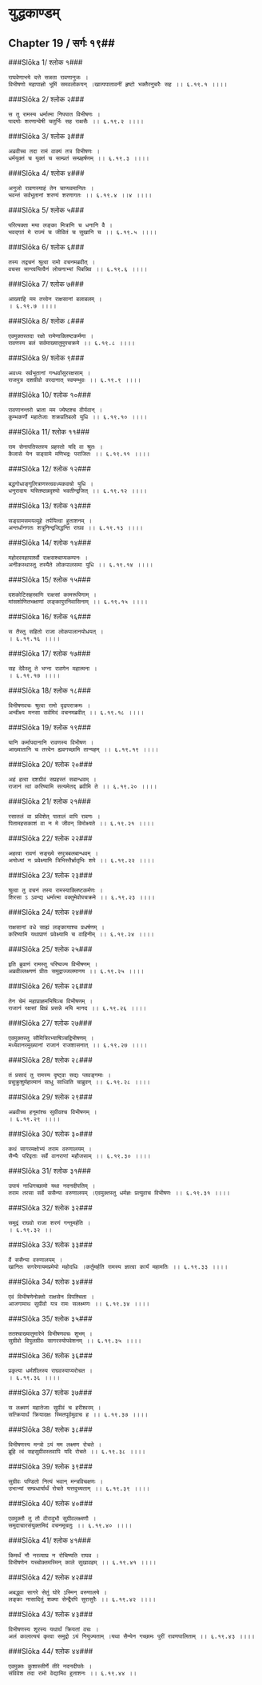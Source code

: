 युद्धकाण्डम्
===============================


## Chapter 19  / सर्गः १९##


###Slōka 1/ श्लोक १###


    राघवेणाभये दत्ते सन्नता रावणानुजः ।
    विभीषणो महापाज्ञो भूमिं समवलोकयन् ।खात्पपातावनीं हृष्टो भक्तैरनुचरैः सह ।। ६.१९.१ ।।।।


###Slōka 2/ श्लोक २###


    स तु रामस्य धर्मात्मा निपपात विभीषणः ।
    पादयोः शरणान्वेषी चतुर्भिः सह राक्षसैः ।। ६.१९.२ ।।।।


###Slōka 3/ श्लोक ३###


    अब्रवीच्च तदा रामं वाक्यं तत्र विभीषणः ।
    धर्मयुक्तं च युक्तं च साम्प्रतं सम्प्रहर्षणम् ।। ६.१९.३ ।।।।


###Slōka 4/ श्लोक ४###


    अनुजो रावणस्याहं तेन चाप्यवमानितः ।
    भवन्तं सर्वभूतानां शरण्यं शरणागतः ।। ६.१९.४ ।।४ ।।।।


###Slōka 5/ श्लोक ५###


    परित्यक्ता मया लङ्का मित्राणि च धनानि वै ।
    भवद्गतं मे राज्यं च जीवितं च सुखानि च ।। ६.१९.५ ।।।।


###Slōka 6/ श्लोक ६###


    तस्य तद्वचनं श्रुत्वा रामो वचनमब्रवीत् ।
    वचसा सान्त्वयित्वैनं लोचनाभ्यां पिबन्निव ।। ६.१९.६ ।।।।


###Slōka 7/ श्लोक ७###


    आख्याहि मम तत्त्वेन राक्षसानां बलाबलम् ।
    । ६.१९.७ ।।।।


###Slōka 8/ श्लोक ८###


    एवमुक्तस्तदा रक्षो रामेणाक्लिष्टकर्मणा ।
    रावणस्य बलं सर्वमाख्यातुमुपचक्रमे ।। ६.१९.८ ।।।।


###Slōka 9/ श्लोक ९###


    अवध्यः सर्वभूतानां गन्धर्वासुररक्षसाम् ।
    राजपुत्र दशग्रीवो वरदानात् स्वयम्भुवः ।। ६.१९.९ ।।।।


###Slōka 10/ श्लोक १०###


    रावणानन्तरो भ्राता मम ज्येष्ठश्च वीर्यवान् ।
    कुम्भकर्णो महातेजाः शक्रप्रतिबलो युधि ।। ६.१९.१० ।।।।


###Slōka 11/ श्लोक ११###


    राम सेनापतिस्तस्य प्रहस्तो यदि वा श्रुतः ।
    कैलासे येन सङ्ग्रामे मणिभद्रः पराजितः ।। ६.१९.११ ।।।।


###Slōka 12/ श्लोक १२###


    बद्धगोधाङ्गुलित्राणस्त्ववध्यकवचो युधि ।
    धनुरादाय यस्तिष्ठन्नदृश्यो भवतीन्द्रजित् ।। ६.१९.१२ ।।।।


###Slōka 13/ श्लोक १३###


    सङ्ग्रामसमयव्यूहे तर्पयित्वा हुताशनम् ।
    अन्तर्धानगतः शत्रूनिन्द्रजिद्धन्ति राघव ।। ६.१९.१३ ।।।।


###Slōka 14/ श्लोक १४###


    महोदरमहापार्श्वौ राक्षसश्चाप्यकम्पनः ।
    अनीकस्थास्तु तस्यैते लोकपालसमा युधि ।। ६.१९.१४ ।।।।


###Slōka 15/ श्लोक १५###


    दशकोटिसहस्राणि राक्षसां कामरूपिणाम् ।
    मांसशोणितभक्षाणां लङ्कापुरनिवासिनाम् ।। ६.१९.१५ ।।।।


###Slōka 16/ श्लोक १६###


    स तैस्तु सहितो राजा लोकपालानयोधयत् ।
    । ६.१९.१६ ।।।।


###Slōka 17/ श्लोक १७###


    सह देवैस्तु ते भग्ना रावणेन महात्मना ।
    । ६.१९.१७ ।।।।


###Slōka 18/ श्लोक १८###


    विभीषणवचः श्रुत्वा रामो दृढपराक्रमः ।
    अन्वीक्ष्य मनसा सर्वमिदं वचनमब्रवीत् ।। ६.१९.१८ ।।।।


###Slōka 19/ श्लोक १९###


    यानि कर्मापदानानि रावणस्य विभीषण ।
    आख्यातानि च तत्त्वेन ह्यवगच्छामि तान्यहम् ।। ६.१९.१९ ।।।।


###Slōka 20/ श्लोक २०###


    अहं हत्वा दशग्रीवं सप्रहस्तं सबान्धवम् ।
    राजानं त्वां करिष्यामि सत्यमेतद् ब्रवीमि ते ।। ६.१९.२० ।।।।


###Slōka 21/ श्लोक २१###


    रसातलं वा प्रविशेत् पातालं वापि रावणः ।
    पितामहसकाशं वा न मे जीवन् विमोक्ष्यते ।। ६.१९.२१ ।।।।


###Slōka 22/ श्लोक २२###


    अहत्वा रावणं सङ्ख्ये सपुत्रबलबान्धवम् ।
    अयोध्यां न प्रवेक्ष्यामि त्रिभिस्तैर्भ्रातृभिः शपे ।। ६.१९.२२ ।।।।


###Slōka 23/ श्लोक २३###


    श्रुत्वा तु वचनं तस्य रामस्याक्लिष्टकर्मणः ।
    शिरसा ऽ ऽवन्द्य धर्मात्मा वक्तुमेवोपचक्रमे ।। ६.१९.२३ ।।।।


###Slōka 24/ श्लोक २४###


    राक्षसानां वधे साह्यं लङ्कायाश्च प्रधर्षणम् ।
    करिष्यामि यथाप्राणं प्रवेक्ष्यामि च वाहिनीम् ।। ६.१९.२४ ।।।।


###Slōka 25/ श्लोक २५###


    इति ब्रुवाणं रामस्तु परिष्वज्य विभीषणम् ।
    अब्रवील्लक्ष्णणं प्रीतः समुद्राज्जलमानय ।। ६.१९.२५ ।।।।


###Slōka 26/ श्लोक २६###


    तेन चेमं महाप्राज्ञमभिषिञ्च विभीषणम् ।
    राजानं रक्षसां क्षिप्रं प्रसन्ने मयि मानद ।। ६.१९.२६ ।।।।


###Slōka 27/ श्लोक २७###


    एवमुक्तस्तु सौमित्रिरभ्याषिञ्चद्विभीषणम् ।
    मध्येवानरमुख्यानां राजानं राजशासनात् ।। ६.१९.२७ ।।।।


###Slōka 28/ श्लोक २८###


    तं प्रसादं तु रामस्य दृष्ट्वा सद्यः प्लवङ्गमाः ।
    प्रचुक्रुशुर्महात्मानं साधु साध्विति चाब्रुवन् ।। ६.१९.२८ ।।।।


###Slōka 29/ श्लोक २९###


    अब्रवीच्च हनूमांश्च सुग्रीवश्च विभीषणम् ।
    । ६.१९.२९ ।।।।


###Slōka 30/ श्लोक ३०###


    कथं सागरमक्षोभ्यं तराम वरुणालयम् ।
    सैन्यैः परिवृताः सर्वे वानराणां महौजसाम् ।। ६.१९.३० ।।।।


###Slōka 31/ श्लोक ३१###


    उपायं नाधिगच्छामो यथा नदनदीपतिम् ।
    तराम तरसा सर्वे ससैन्या वरुणालयम् ।एवमुक्तस्तु धर्मज्ञः प्रत्युवाच विभीषणः ।। ६.१९.३१ ।।।।


###Slōka 32/ श्लोक ३२###


    समुद्रं राघवो राजा शरणं गन्तुमर्हति ।
    । ६.१९.३२ ।।


###Slōka 33/ श्लोक ३३###


    र्वे ससैन्या वरुणालयम् ।
    खानितः सगरेणायमप्रमेयो महोदधिः ।कर्तुमर्हति रामस्य ज्ञात्वा कार्यं महामतिः ।। ६.१९.३३ ।।।।


###Slōka 34/ श्लोक ३४###


    एवं विभीषणेनोक्तो राक्षसेन विपश्चिता ।
    आजगामाथ सुग्रीवो यत्र रामः सलक्ष्मणः ।। ६.१९.३४ ।।।।


###Slōka 35/ श्लोक ३५###


    ततश्चाख्यातुमारेभे विभीषणवचः शुभम् ।
    सुग्रीवो विपुलग्रीवः सागरस्योपवेशनम् ।। ६.१९.३५ ।।।।


###Slōka 36/ श्लोक ३६###


    प्रकृत्या धर्मशीलस्य राघवस्याप्यरोचत ।
    । ६.१९.३६ ।।।।


###Slōka 37/ श्लोक ३७###


    स लक्ष्मणं महातेजाः सुग्रीवं च हरीश्वरम् ।
    सत्क्रियार्थं क्रियादक्षः स्मितपूर्वमुवाच ह ।। ६.१९.३७ ।।।।


###Slōka 38/ श्लोक ३८###


    विभीषणस्य मन्त्रो ऽयं मम लक्ष्मण रोचते ।
    ब्रूहि त्वं सहसुग्रीवस्तवापि यदि रोचते ।। ६.१९.३८ ।।।।


###Slōka 39/ श्लोक ३९###


    सुग्रीवः पण्डितो नित्यं भवान् मन्त्रविचक्षणः ।
    उभाभ्यां सम्प्रधार्यार्थं रोचते यत्तदुच्यताम् ।। ६.१९.३९ ।।।।


###Slōka 40/ श्लोक ४०###


    एवमुक्तौ तु तौ वीरावुभौ सुग्रीवलक्ष्मणौ ।
    समुदाचारसंयुक्तमिदं वचनमूचतुः ।। ६.१९.४० ।।।।


###Slōka 41/ श्लोक ४१###


    किमर्थं नौ नरव्याघ्र न रोचिष्यति राघव ।
    विभीषणेन यच्चोक्तमस्मिन् काले सुखावहम् ।। ६.१९.४१ ।।।।


###Slōka 42/ श्लोक ४२###


    अबद्ध्वा सागरे सेतुं घोरे ऽस्मिन् वरुणालये ।
    लङ्का नासादितुं शक्या सेन्द्रैरपि सुरासुरैः ।। ६.१९.४२ ।।।।


###Slōka 43/ श्लोक ४३###


    विभीषणस्य शूरस्य यथार्थं क्रियतां वचः ।
    अलं कालात्ययं कृत्वा समुद्रो ऽयं नियुज्यताम् ।यथा सैन्येन गच्छामः पुरीं रावणपालिताम् ।। ६.१९.४३ ।।।।


###Slōka 44/ श्लोक ४४###


    एवमुक्तः कुशास्तीर्णे तीरे नदनदीपतेः ।
    संविवेश तदा रामो वेद्यामिव हुताशनः ।। ६.१९.४४ ।।


